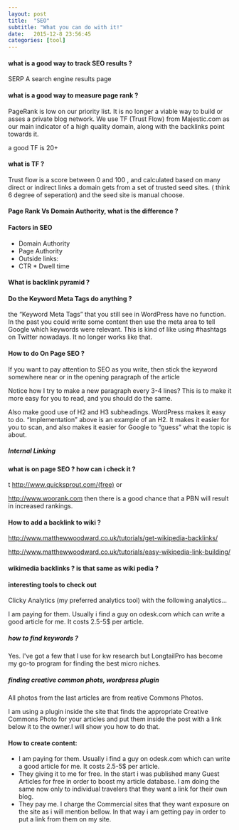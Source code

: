 ```yaml
---
layout: post
title:  "SEO"
subtitle: "What you can do with it!"
date:   2015-12-8 23:56:45
categories: [tool]
---
```


#### what is a good way to track SEO results ?

SERP A search engine results page



#### what is a good way to measure page rank ?

PageRank is low on our priority list. It is no longer a viable way to build or asses a private blog network. We use TF (Trust Flow) from Majestic.com as our main indicator of a high quality domain, along with the backlinks point towards it.

a good TF is 20+

#### what is TF ?

Trust flow is a score between 0 and 100 , and calculated based on many direct or indirect links a domain gets from a set of trusted seed sites. ( think 6 degree of seperation) and the seed site is manual choose. 


#### Page Rank Vs Domain Authority, what is the difference ?


#### Factors in SEO

* Domain Authority
* Page Authority
* Outside links: 
* CTR * Dwell time




#### What is backlink pyramid ?





#### Do the Keyword Meta Tags do anything ?

the “Keyword Meta Tags” that you still see in WordPress have no function. In the past you could write some content then use the meta area to tell Google which keywords were relevant. This is kind of like using #hashtags on Twitter nowadays. It no longer works like that.


#### How to do On Page SEO ?

If you want to pay attention to SEO as you write, then stick the keyword somewhere near or in the opening paragraph of the article

Notice how I try to make a new paragraph every 3-4 lines? This is to make it more easy for you to read, and you should do the same.

Also make good use of H2 and H3 subheadings. WordPress makes it easy to do. “Implementation” above is an example of an H2. It makes it easier for you to scan, and also makes it easier for Google to “guess” what the topic is about.

##### Internal Linking




#### what is on page SEO ? how can i check it ?


t http://www.quicksprout.com/(free) or 

http://www.woorank.com  then there is a good chance that a PBN will result in increased rankings.



#### How to add a backlink to wiki ?

http://www.matthewwoodward.co.uk/tutorials/get-wikipedia-backlinks/

http://www.matthewwoodward.co.uk/tutorials/easy-wikipedia-link-building/



#### wikimedia backlinks ? is that same as wiki pedia ?


#### interesting tools to check out

Clicky Analytics (my preferred analytics tool) with the following analytics...

I am paying for them. Usually i find a guy on odesk.com which can write a good article for me. It costs 2.5-5$ per article.


##### how to find keywords ?

Yes. I've got a few that I use for kw research but LongtailPro has become my go-to program for finding the best micro niches. 



##### finding creative common phots, wordpress plugin
All photos from the last articles are from reative Commons Photos. 

I am using a plugin inside the site that finds the appropriate Creative Commons Photo for your articles and put them inside the post with a link below it to the owner.I will show you how to do that.


#### How to create content:

* I am paying for them. Usually i find a guy on odesk.com which can write a good article for me. It costs 2.5-5$ per article.
* They giving it to me for free. In the start i was published many Guest Articles for free in order to boost my article database. I am doing the same now only to individual travelers that they want a link for their own blog.
* They pay me. I charge the Commercial sites that they want exposure on the site as i will mention bellow. In that way i am getting pay in order to put a link from them on my site.



